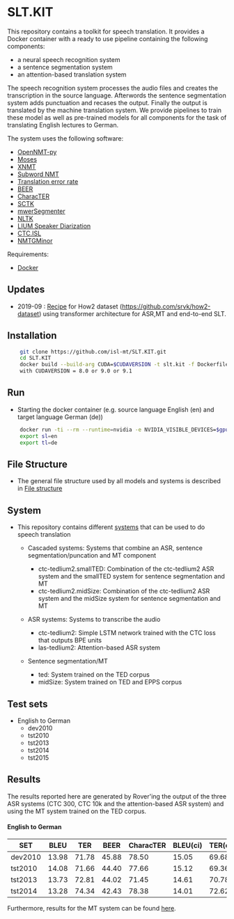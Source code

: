 # SLT.KIT

This repository contains a toolkit for speech translation. It provides a Docker container with a ready to use pipeline containing the following components:
* a neural speech recognition system
* a sentence segmentation system
* an attention-based translation system

The speech recognition system processes the audio files and creates the transcription in the source language. Afterwords the sentence segmentation system adds punctuation and recases the output. Finally the output is translated by the machine translation system. We provide pipelines to train these model as well as pre-trained models for all components for the task of translating English lectures to German.

The system uses the following software:
* [OpenNMT-py](https://github.com/OpenNMT/OpenNMT-py)
* [Moses](http://www.statmt.org/moses/)
* [XNMT](https://github.com/neulab/xnmt)
* [Subword NMT](https://github.com/rsennrich/subword-nmt)
* [Translation error rate](http://www.cs.umd.edu/%7Esnover/tercom/)
* [BEER](https://github.com/stanojevic/beer)
* [CharacTER](https://github.com/rwth-i6/CharacTER)
* [SCTK](http://www1.icsi.berkeley.edu/Speech/docs/sctk-1.2/sclite.htm)
* [mwerSegmenter](https://www-i6.informatik.rwth-aachen.de/web/Software/mwerSegmenter.tar.gz)
* [NLTK](http://www.nltk.org/)
* [LIUM Speaker Diarization](http://lium3.univ-lemans.fr/diarization/doku.php)
* [CTC.ISL](https://github.com/markus-m-u-e-l-l-e-r/CTC.ISL)
* [NMTGMinor](https://github.com/quanpn90/NMTGMinor)


Requirements:
* [Docker](https://www.docker.com/)

## Updates ##

* 2019-09 : [Recipe](systems/iwslt2019/how2/Train.sh) for How2 dataset (https://github.com/srvk/how2-dataset) using transformer architecture for ASR,MT and end-to-end SLT.

## Installation ##

```bash
    git clone https://github.com/isl-mt/SLT.KIT.git
    cd SLT.KIT
    docker build --build-arg CUDA=$CUDAVERSION -t slt.kit -f Dockerfile.ST-Baseline .
    with CUDAVERSION = 8.0 or 9.0 or 9.1
```

## Run ##


* Starting the docker container (e.g. source language English (en) and target language German (de))


```bash
    docker run -ti --rm --runtime=nvidia -e NVIDIA_VISIBLE_DEVICES=$gpuid slt.kit
    export sl=en
    export tl=de
```


## File Structure ##

* The general file structure used by all models and systems is described in [File structure](docs/FileStructure.md)


## System ##

* This repository contains different [systems](docs/Systems.md) that can be used to do speech translation
  * Cascaded systems: Systems that combine an ASR, sentence segmentation/puncation and MT component
    * ctc-tedlium2.smallTED: Combination of the ctc-tedlium2 ASR system and the smallTED system for sentence segmentation and MT
    * ctc-tedlium2.midSize: Combination of the ctc-tedlium2 ASR system and the midSize system for sentence segmentation and MT

  * ASR systems: Systems to transcribe the audio
    * ctc-tedlium2: Simple LSTM network trained with the CTC loss that outputs BPE units
    * las-tedlium2: Attention-based ASR system

  * Sentence segmentation/MT
    * ted: System trained on the TED corpus
    * midSize: System trained on TED and EPPS corpus


## Test sets ##
* English to German
  * dev2010
  * tst2010
  * tst2013
  * tst2014
  * tst2015


## Results ##
The results reported here are generated by Rover'ing the output of the three ASR systems (CTC 300, CTC 10k and the attention-based ASR system) and using the MT system trained on the TED corpus.

#### English to German ####

| SET | BLEU | TER | BEER | CharacTER | BLEU(ci) | TER(ci) |
| --- | ---- | --- | ---- | --------- | -------- | ------- |
| dev2010 | 13.98 | 71.78 | 45.88 | 78.50 | 15.05 | 69.68 |
| tst2010 | 14.08 | 71.66 | 44.40 | 77.66 | 15.12 | 69.36 |
| tst2013 | 13.73 | 72.81 | 44.02 | 71.45 | 14.61 | 70.78 |
| tst2014 | 13.28 | 74.34 | 42.43 | 78.38 | 14.01 | 72.62 |

Furthermore, results for the MT system can be found [here](docs/mtResults.md).
